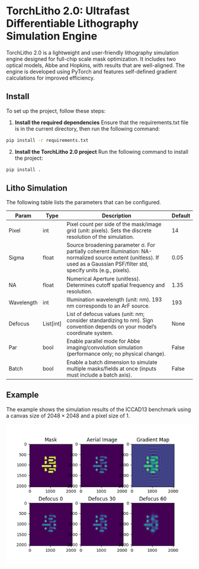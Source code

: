 # TorchLitho 2.0: Ultrafast Differentiable Lithography Simulation Engine

TorchLitho 2.0 is a lightweight and user-friendly lithography simulation engine designed for full-chip scale mask optimization.
It includes two optical models, Abbe and Hopkins, with results that are well-aligned.
The engine is developed using PyTorch and features self-defined gradient calculations for improved efficiency.

## Install
To set up the project, follow these steps:

1. **Install the required dependencies**
Ensure that the requirements.txt file is in the current directory, then run the following command:
```sh
pip install -r requirements.txt
```
2. **Install the TorchLitho 2.0 project**
Run the following command to install the project:

```sh
pip install .
```
## Litho Simulation

The following table lists the parameters that can be configured.

| Param      | Type      | Description                                                                                               | Default |
|------------|-----------|-----------------------------------------------------------------------------------------------------------|---------|
| Pixel      | int       | Pixel count per side of the mask/image grid (unit: pixels). Sets the discrete resolution of the simulation. | 14      |
| Sigma      | float     | Source broadening parameter σ. For partially coherent illumination: NA-normalized source extent (unitless). If used as a Gaussian PSF/filter std, specify units (e.g., pixels). | 0.05    |
| NA         | float     | Numerical Aperture (unitless). Determines cutoff spatial frequency and resolution.                         | 1.35    |
| Wavelength | int       | Illumination wavelength (unit: nm). 193 nm corresponds to an ArF source.                                   | 193     |
| Defocus    | List[int] | List of defocus values (unit: nm; consider standardizing to nm). Sign convention depends on your model’s coordinate system. | None    |
| Par        | bool      | Enable parallel mode for Abbe imaging/convolution simulation (performance only; no physical change).       | False   |
| Batch      | bool      | Enable a batch dimension to simulate multiple masks/fields at once (inputs must include a batch axis).     | False   |

## Example
The example shows the simulation results of the ICCAD13 benchmark using a canvas size of $2048 \times 2048$ and a pixel size of 1.


![example](.assert/example.png)

